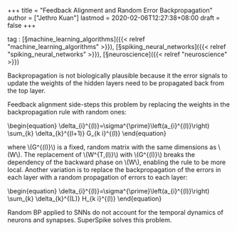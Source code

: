 +++
title = "Feedback Alignment and Random Error Backpropagation"
author = ["Jethro Kuan"]
lastmod = 2020-02-06T12:27:38+08:00
draft = false
+++

tag
: [§machine\_learning\_algorithms]({{< relref "machine_learning_algorithms" >}}), [§spiking\_neural\_networks]({{< relref "spiking_neural_networks" >}}),
    [§neuroscience]({{< relref "neuroscience" >}})

Backpropagation is not biologically plausible because it the error
signals to update the weights of the hidden layers need to be
propagated back from the top layer.

Feedback alignment side-steps this problem by replacing the weights in
the backpropagation rule with random ones:

\begin{equation}
  \delta\_{i}^{(l)}=\sigma^{\prime}\left(a\_{i}^{(l)}\right) \sum\_{k} \delta\_{k}^{(l+1)} G\_{k i}^{(l)}
\end{equation}

where \\(G^{(l)}\\) is a fixed, random matrix with the same dimensions as
\\(W\\). The replacement of \\(W^{T,(l)}\\) with \\(G^{(l)}\\) breaks the
dependency of the backward phase on \\(W\\), enabling the rule to be more
local. Another variation is to replace the backpropagation of the
errors in each layer with a random propagation of errors to each
layer:

\begin{equation}
  \delta\_{i}^{(l)}=\sigma^{\prime}\left(a\_{i}^{(l)}\right) \sum\_{k} \delta\_{k}^{(L)} H\_{k i}^{(l)}
\end{equation}

Random BP applied to SNNs do not account for the temporal dynamics of
neurons and synapses. SuperSpike solves this problem.
